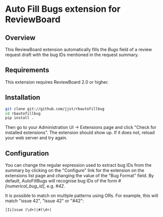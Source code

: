# Auto Fill Bugs extension for ReviewBoard

## Overview

This ReviewBoard extension automatically fills the _Bugs_ field of a review request draft with the bug IDs mentioned in the request summary.

## Requirements

This extension requires ReviewBoard 2.0 or higher.

## Installation

```bash
git clone git://github.com/jjst/rbautofillbug
cd rbautofillbug
pip install .
```

Then go to your Administration UI -> Extensions page and click "Check for installed extensions". The extension should show up. If it does not, reload your web server and try again.

## Configuration

You can change the regular expression used to extract bug IDs from the summary by clicking on the "Configure" link for the extension on the extensions list page and changing the value of the "Bug Format" field.
By default, AutoFillBugs will recognise bug IDs of the form _#[numerical_bug_id]_, e.g. _#42_.

It is possible to match on multiple patterns using ORs. For example, this will match "issue 42", "Issue 42" or "#42":

```
[Ii]ssue (\d+)|#(\d+)
```
